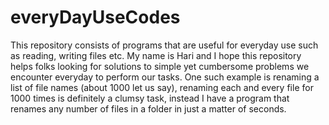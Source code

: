 # everyDayUseCodes
This repository consists of programs that are useful for everyday use such as reading, writing files etc.
My name is Hari and I hope this repository helps folks looking for solutions to simple yet cumbersome problems we encounter everyday to perform our tasks. One such example is renaming a list of file names (about 1000 let us say), renaming each and every file for 1000 times is definitely a clumsy task, instead I have a program that renames any number of files in a folder in just a matter of seconds.
